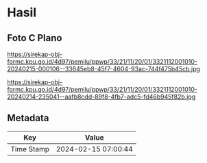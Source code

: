 # Hasil

## Foto C Plano

https://sirekap-obj-formc.kpu.go.id/4d97/pemilu/ppwp/33/21/11/20/01/3321112001010-20240215-000106--33645eb8-45f7-4604-93ac-744f475b45cb.jpg

https://sirekap-obj-formc.kpu.go.id/4d97/pemilu/ppwp/33/21/11/20/01/3321112001010-20240214-235041--aafb8cdd-89f8-4fb7-adc5-fd46b945f82b.jpg


## Metadata

| Key        | Value               |
| ---------- | ------------------- |
| Time Stamp | 2024-02-15 07:00:44 |



